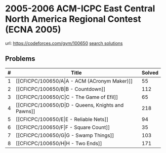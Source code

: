 # 2005-2006 ACM-ICPC East Central North America Regional Contest (ECNA 2005)

url: https://codeforces.com/gym/100650
[search solutions](https://www.google.com/search?q=Solution+OR+題解+2005-2006+ACM-ICPC+East+Central+North+America+Regional+Contest+(ECNA+2005))

## Problems

| # | Title | Solved |
| --- | --- | --- |
|1|[[CFICPC/100650/A\|A - ACM (ACronym Maker)]]|55|
|2|[[CFICPC/100650/B\|B - Countdown]]|112|
|3|[[CFICPC/100650/C\|C - The Game of Efil]]|65|
|4|[[CFICPC/100650/D\|D - Queens, Knights and Pawns]]|218|
|5|[[CFICPC/100650/E\|E - Reliable Nets]]|94|
|6|[[CFICPC/100650/F\|F - Square Count]]|35|
|7|[[CFICPC/100650/G\|G - Swamp Things]]|103|
|8|[[CFICPC/100650/H\|H - Two Ends]]|171|
